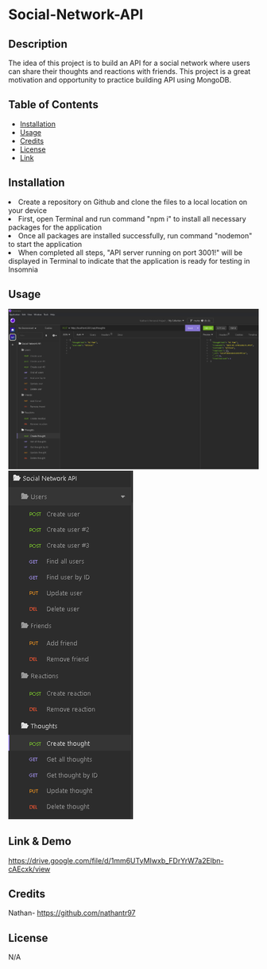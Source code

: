 # Social-Network-API

## Description

The idea of this project is to build an API for a social network where users can share their thoughts and reactions with friends. This project is a great motivation and opportunity to practice building API using MongoDB. 

## Table of Contents

- [Installation](#installtion)
- [Usage](#usage)
- [Credits](#credits)
- [License](#license)
- [Link](#link)

## Installation 

<li> Create a repository on Github and clone the files to a local location on your device 
<li> First, open Terminal and run command "npm i" to install all necessary packages for the application
<li> Once all packages are installed successfully, run command "nodemon" to start the application
<li> When completed all steps, "API server running on port 3001!" will be displayed in Terminal to indicate that the application is ready for testing in Insomnia

## Usage

![Insomnia-Overview](./Social-API-SS-1.PNG)
![Insomnia-API-routes-examples](./Social-API-SS-2.PNG)

## Link & Demo 

https://drive.google.com/file/d/1mm6UTyMIwxb_FDrYrW7a2Elbn-cAEcxk/view 

## Credits

Nathan- https://github.com/nathantr97

## License

N/A


